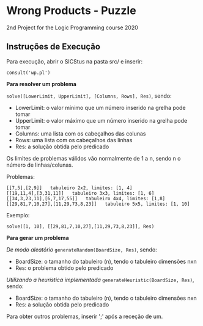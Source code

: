# Wrong Products - Puzzle

2nd Project for the Logic Programming course 2020

## Instruções de Execução

Para execução, abrir o SICStus na pasta src/ e inserir:

`consult('wp.pl')`

**Para resolver um problema**

`solve([LowerLimit, UpperLimit], [Columns, Rows], Res)`,
sendo:

- LowerLimit: o valor mínimo que um número inserido na grelha pode tomar
- UpperLimit: o valor máximo que um número inserido na grelha pode tomar
- Columns: uma lista com os cabeçalhos das colunas
- Rows: uma lista com os cabeçalhos das linhas
- Res: a solução obtida pelo predicado

Os limites de problemas válidos vão normalmente de 1 a n, sendo n o número de linhas/colunas.

Problemas: 
```
[[7,5],[2,9]]   tabuleiro 2x2, limites: [1, 4]
[[19,11,4],[3,31,11]]   tabuleiro 3x3, limites: [1, 6]
[[34,3,23,11],[6,7,17,55]]   tabuleiro 4x4, limites: [1,8]
[[29,81,7,10,27],[11,29,73,8,23]]   tabuleiro 5x5, limites: [1, 10]
```

Exemplo:

`solve([1, 10], [[29,81,7,10,27],[11,29,73,8,23]], Res)`

**Para gerar um problema**

*De modo aleatório*
`generateRandom(BoardSize, Res)`,
sendo:

- BoardSize: o tamanho do tabuleiro (n), tendo o tabuleiro dimensões nxn    
- Res: o problema obtido pelo predicado 

*Utilizando a heurística implementada*
`generateHeuristic(BoardSize, Res)`,
sendo:

- BoardSize: o tamanho do tabuleiro (n), tendo o tabuleiro dimensões nxn    
- Res: a solução obtida pelo predicado

Para obter outros problemas, inserir ';' após a receção de um.

